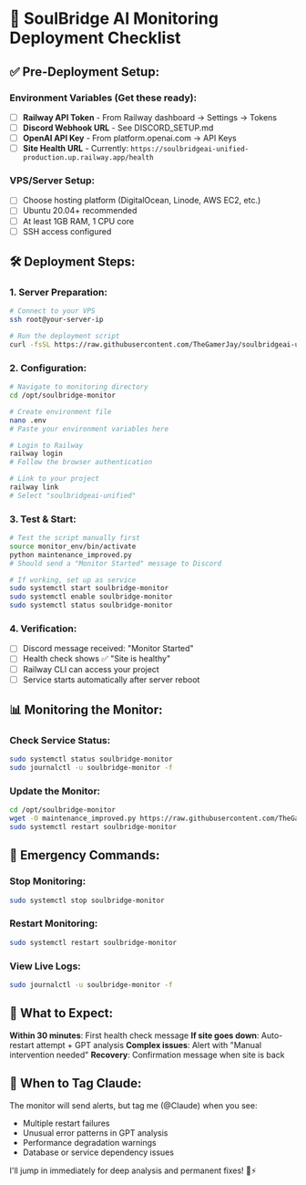 # 🚀 SoulBridge AI Monitoring Deployment Checklist

## ✅ Pre-Deployment Setup:

### **Environment Variables** (Get these ready):
- [ ] **Railway API Token** - From Railway dashboard → Settings → Tokens
- [ ] **Discord Webhook URL** - See DISCORD_SETUP.md
- [ ] **OpenAI API Key** - From platform.openai.com → API Keys
- [ ] **Site Health URL** - Currently: `https://soulbridgeai-unified-production.up.railway.app/health`

### **VPS/Server Setup**:
- [ ] Choose hosting platform (DigitalOcean, Linode, AWS EC2, etc.)
- [ ] Ubuntu 20.04+ recommended
- [ ] At least 1GB RAM, 1 CPU core
- [ ] SSH access configured

## 🛠️ Deployment Steps:

### **1. Server Preparation:**
```bash
# Connect to your VPS
ssh root@your-server-ip

# Run the deployment script
curl -fsSL https://raw.githubusercontent.com/TheGamerJay/soulbridgeai-unified/main/deploy_monitor.sh | bash
```

### **2. Configuration:**
```bash
# Navigate to monitoring directory
cd /opt/soulbridge-monitor

# Create environment file
nano .env
# Paste your environment variables here

# Login to Railway
railway login
# Follow the browser authentication

# Link to your project
railway link
# Select "soulbridgeai-unified"
```

### **3. Test & Start:**
```bash
# Test the script manually first
source monitor_env/bin/activate
python maintenance_improved.py
# Should send a "Monitor Started" message to Discord

# If working, set up as service
sudo systemctl start soulbridge-monitor
sudo systemctl enable soulbridge-monitor
sudo systemctl status soulbridge-monitor
```

### **4. Verification:**
- [ ] Discord message received: "Monitor Started"
- [ ] Health check shows ✅ "Site is healthy"
- [ ] Railway CLI can access your project
- [ ] Service starts automatically after server reboot

## 📊 Monitoring the Monitor:

### **Check Service Status:**
```bash
sudo systemctl status soulbridge-monitor
sudo journalctl -u soulbridge-monitor -f
```

### **Update the Monitor:**
```bash
cd /opt/soulbridge-monitor
wget -O maintenance_improved.py https://raw.githubusercontent.com/TheGamerJay/soulbridgeai-unified/main/maintenance_improved.py
sudo systemctl restart soulbridge-monitor
```

## 🚨 Emergency Commands:

### **Stop Monitoring:**
```bash
sudo systemctl stop soulbridge-monitor
```

### **Restart Monitoring:**
```bash
sudo systemctl restart soulbridge-monitor
```

### **View Live Logs:**
```bash
sudo journalctl -u soulbridge-monitor -f
```

## 📱 What to Expect:

**Within 30 minutes**: First health check message
**If site goes down**: Auto-restart attempt + GPT analysis
**Complex issues**: Alert with "Manual intervention needed"
**Recovery**: Confirmation message when site is back

## 🤝 When to Tag Claude:

The monitor will send alerts, but tag me (@Claude) when you see:
- Multiple restart failures
- Unusual error patterns in GPT analysis
- Performance degradation warnings
- Database or service dependency issues

I'll jump in immediately for deep analysis and permanent fixes! 🧠⚡